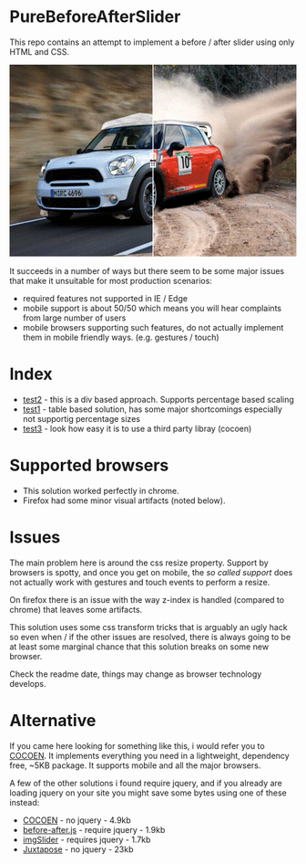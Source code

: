 # PureBeforeAfterSlider
This repo contains an attempt to implement a before / after slider using only HTML and CSS.

![](readme.gif)

It succeeds in a number of ways but there seem to be some major issues that make it unsuitable for most production scenarios:

  * required features not supported in IE / Edge 
  * mobile support is about 50/50 which means you will hear complaints from large number of users
  * mobile browsers supporting such features, do not actually implement them in mobile friendly ways. (e.g. gestures / touch)

# Index

 * [test2](testResize2.html) - this is a div based approach. Supports percentage based scaling
 * [test1](testResize.html) - table based solution, has some major shortcomings especially not supportig percentage sizes
 * [test3](testResize3.html) - look how easy it is to use a third party libray (cocoen)

# Supported browsers
* This solution worked perfectly in chrome. 
* Firefox had some minor visual artifacts (noted below).  

# Issues
The main problem here is around the css resize property. Support by browsers is spotty, and once you get on mobile, the *so called support* does not actually work with gestures and touch events to perform a resize.

On firefox there is an issue with the way z-index is handled (compared to chrome) that leaves some artifacts.

This solution uses some css transform tricks that is arguably an ugly hack so even when / if the other issues are resolved, there is always going to be at least some marginal chance that this solution breaks on some new browser.

Check the readme date, things may change as browser technology develops.

# Alternative
If you came here looking for something like this, i would refer you to [COCOEN](https://github.com/koenoe/cocoen). It implements everything you need in a lightweight, dependency free, ~5KB package. It supports mobile and all the major browsers.

A few of the other solutions i found require jquery, and if you already are loading jquery on your site you might save some bytes using one of these instead:

  * [COCOEN](https://github.com/koenoe/cocoen) - no jquery - 4.9kb
  * [before-after.js](https://github.com/jotform/before-after.js) - require jquery - 1.9kb
  * [imgSlider](https://github.com/kavyasukumar/imgSlider) - requires jquery - 1.7kb
  * [Juxtapose](https://github.com/NUKnightLab/juxtapose) - no jquery - 23kb
